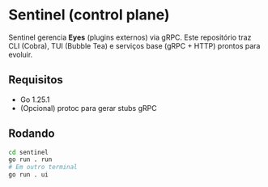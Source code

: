 # Sentinel (control plane)

Sentinel gerencia **Eyes** (plugins externos) via gRPC. Este repositório traz CLI (Cobra), TUI (Bubble Tea) e serviços base (gRPC + HTTP) prontos para evoluir.

## Requisitos
- Go 1.25.1
- (Opcional) protoc para gerar stubs gRPC

## Rodando
```bash
cd sentinel
go run . run
# Em outro terminal
go run . ui